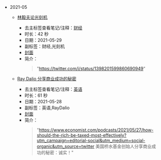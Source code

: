 - 2021-05

    - [林毅夫论光刻机](https://www.bilibili.com/video/BV1M5411g7TW)
        - 去主标签查看笔记/注释：[财经](../markmap/财经.html)
        - 时长：42 秒
        - 日期：2021-05-29
        - 副标签：财经,光刻机
        - [封面](http://i2.hdslb.com/bfs/archive/b5c839e0b9fb4b1717bd83276fcc07bdd5daebc7.jpg)
        - 简介：
            > "https://twitter.com/i/status/1398201599860690949"


    - [Ray Dalio 分享商业成功的秘密](https://www.bilibili.com/video/BV1764y1k7C6)
        - 去主标签查看笔记/注释：[英语](../markmap/英语.html)
        - 时长：61 秒
        - 日期：2021-05-28
        - 副标签：英语,RayDalio
        - [封面](http://i1.hdslb.com/bfs/archive/a6ddc195dae7edb7e6226caf8f16c7090c033682.jpg)
        - 简介：
            > "https://www.economist.com/podcasts/2021/05/27/how-should-the-rich-be-taxed-most-effectively?utm_campaign=editorial-social&utm_medium=social-organic&utm_source=twitter
美国桥水基金创始人分享商业成功的秘密：诚实！"

